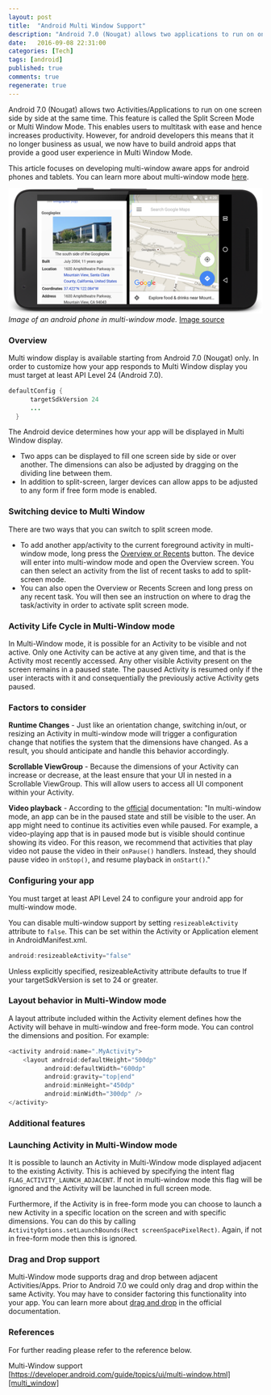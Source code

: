```yaml
---
layout: post
title:  "Android Multi Window Support"
description: "Android 7.0 (Nougat) allows two applications to run on one screen side by side at the same time. This feature is called the Split Screen Mode or Multi Window Mode"
date:   2016-09-08 22:31:00
categories: [Tech]
tags: [android]
published: true
comments: true
regenerate: true
---
```


Android 7.0 (Nougat) allows two Activities/Applications to run on one screen side by side at the same time. This feature is called the Split Screen Mode or Multi Window Mode. This enables users to multitask with ease and hence increases productivity. However, for android developers this means that it no longer business as usual, we now have to build android apps that provide a good user experience in Multi Window Mode.

This article focuses on developing multi-window aware apps for android phones and tablets. You can learn more about multi-window mode [here][multi_window].


![Split Screen Diagram](/images/split-screen.png)
*Image of an android phone in multi-window mode.* [Image source][split_img_link]

### Overview
Multi window display is available starting from Android 7.0 (Nougat) only. In order to customize how your app responds to Multi Window display you must target at least API Level 24 (Android 7.0).

```java
defaultConfig {
      targetSdkVersion 24
      ...
  }
```

The Android device determines how your app will be displayed in Multi Window display.

* Two apps can be displayed to fill one screen side by side or over another. The dimensions can also be adjusted by dragging on the dividing line between them.
* In addition to split-screen, larger devices can allow apps to be adjusted to any form if free form mode is enabled.

### Switching device to Multi Window

There are two ways that you can switch to split screen mode.

* To add another app/activity to the current foreground activity in multi-window mode, long press the [Overview or Recents][overview_screen] button. The device will enter into multi-window mode and open the Overview screen. You can then select an activity from the list of recent tasks to add to split-screen mode.
* You can also open the Overview or Recents Screen and long press on any recent task. You will then see an instruction on where to drag the task/activity in order to activate split screen mode.

### Activity Life Cycle in Multi-Window mode

In Multi-Window mode, it is possible for an Activity to be visible and not active. Only one Activity can be active at any given time, and that is the Activity most recently accessed. Any other visible Activity present on the screen remains in a paused state. The paused Activity is resumed only if the user interacts with it and consequentially the previously active Activity gets paused.

### Factors to consider

**Runtime Changes** - Just like an orientation change, switching in/out, or resizing an Activity in multi-window mode will trigger a configuration change that notifies the system that the dimensions have changed. As a result, you should anticipate and handle this behavior accordingly.

**Scrollable ViewGroup** - Because the dimensions of your Activity can increase or decrease, at the least ensure that your UI in nested in a Scrollable ViewGroup. This will allow users to access all UI component within your Activity.

**Video playback** - According to the [official][multi_window] documentation: "In multi-window mode, an app can be in the paused state and still be visible to the user. An app might need to continue its activities even while paused. For example, a video-playing app that is in paused mode but is visible should continue showing its video. For this reason, we recommend that activities that play video not pause the video in their ```onPause()``` handlers. Instead, they should pause video in ```onStop()```, and resume playback in ```onStart()```."


### Configuring your app

You must target at least API Level 24 to configure your android app for multi-window mode.

You can disable multi-window support by setting ```resizeableActivity``` attribute to ```false```. This can be set within the Activity or Application element in AndroidManifest.xml.

```java
android:resizeableActivity="false"
```
Unless explicitly specified, resizeableActivity attribute defaults to true If your targetSdkVersion is set to 24 or greater.

### Layout behavior in Multi-Window mode

A layout attribute included within the Activity element defines how the Activity will behave in multi-window and free-form mode. You can control the dimensions and position. For example:

```java
<activity android:name=".MyActivity">
    <layout android:defaultHeight="500dp"
          android:defaultWidth="600dp"
          android:gravity="top|end"
          android:minHeight="450dp"
          android:minWidth="300dp" />
</activity>
```

### Additional features

### Launching Activity in Multi-Window mode

It is possible to launch an Activity in Multi-Window mode displayed adjacent to the existing Activity. This is achieved by specifying the intent flag  ```FLAG_ACTIVITY_LAUNCH_ADJACENT```. If not in multi-window mode this flag will be ignored and the Activity will be launched in full screen mode.

Furthermore, if the Activity is in free-form mode you can choose to launch a new Activity in a specific location on the screen and with specific dimensions. You can do this by calling ```ActivityOptions.setLaunchBounds(Rect screenSpacePixelRect)```. Again, if not in free-form mode then this is ignored.


### Drag and Drop support

Multi-Window mode supports drag and drop between adjacent Activities/Apps. Prior to Android 7.0 we could only drag and drop within the same Activity. You may have to consider factoring this functionality into your app. You can learn more about [drag and drop][drag_drop] in the official documentation.

### References

For further reading please refer to the reference below.

Multi-Window support  
[https://developer.android.com/guide/topics/ui/multi-window.html][multi_window]




[multi_window]: https://developer.android.com/guide/topics/ui/multi-window.html
[split_img_link]: https://developer.android.com/images/android-7.0/mw-splitscreen_2x.png
[overview_screen]: https://developer.android.com/guide/components/recents.html
[drag_drop]: https://developer.android.com/guide/topics/ui/drag-drop.html

